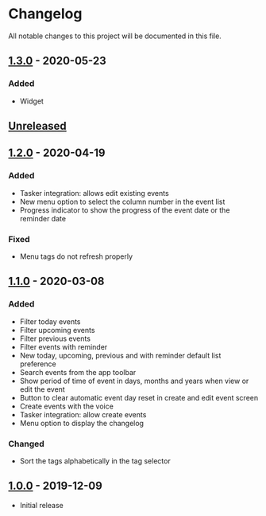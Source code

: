 # Changelog
All notable changes to this project will be documented in this file.

## [1.3.0] - 2020-05-23

### Added

- Widget

## [Unreleased]

## [1.2.0] - 2020-04-19

### Added

- Tasker integration: allows edit existing events
- New menu option to select the column number in the event list
- Progress indicator to show the progress of the event date or the reminder date

### Fixed

- Menu tags do not refresh properly

## [1.1.0] - 2020-03-08

### Added

- Filter today events
- Filter upcoming events
- Filter previous events
- Filter events with reminder
- New today, upcoming, previous and with reminder default list preference
- Search events from the app toolbar
- Show period of time of event in days, months and years when view or edit the event
- Button to clear automatic event day reset in create and edit event screen
- Create events with the voice
- Tasker integration: allow create events
- Menu option to display the changelog

### Changed

- Sort the tags alphabetically in the tag selector

## [1.0.0] - 2019-12-09

- Initial release

[Unreleased]: https://github.com/clloret/days/compare/v1.3.0...HEAD
[1.3.0]: https://github.com/clloret/days/compare/v1.0.0...v1.3.0
[1.2.0]: https://github.com/clloret/days/compare/v1.0.0...v1.2.0
[1.1.0]: https://github.com/clloret/days/compare/v1.0.0...v1.1.0
[1.0.0]: https://github.com/clloret/days/releases/tag/v1.0.0
